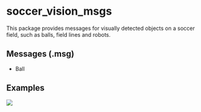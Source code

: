 # soccer_vision_msgs

This package provides messages for visually detected objects on a soccer field, such as balls, field lines and robots.

## Messages (.msg)

* Ball


## Examples

![](images/soccer_vision_msgs_visualized.png)